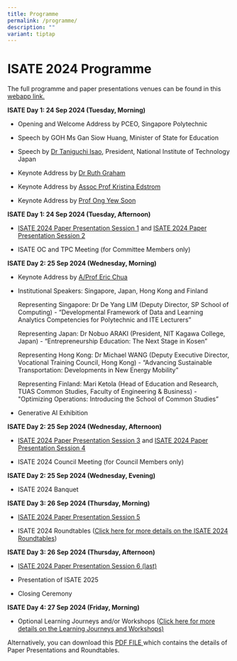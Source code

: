 ```yaml
---
title: Programme
permalink: /programme/
description: ""
variant: tiptap
---
```

<h1>ISATE 2024 Programme</h1>
<p>The full programme and paper presentations venues can be found in this
<a href="https://www.ilf2024.info/" rel="noopener nofollow" target="_blank">webapp link.</a>
</p>
<p></p>
<p><strong>ISATE Day 1: 24 Sep 2024 (Tuesday, Morning)</strong>
</p>
<ul data-tight="true" class="tight">
<li>
<p>Opening and Welcome Address by PCEO, Singapore Polytechnic</p>
</li>
<li>
<p>Speech by GOH Ms Gan Siow Huang, Minister of State for Education</p>
</li>
<li>
<p>Speech by <a href="/files/CV_Isao_Taniguchi__The_president_of_NIT__202405.pdf" rel="noopener noreferrer nofollow" target="_blank">Dr Taniguchi Isao</a>,
President, National Institute of Technology Japan</p>
</li>
<li>
<p>Keynote Address by <a href="https://www.rhgraham.org/" rel="noopener noreferrer nofollow" target="_blank">Dr Ruth Graham</a>
</p>
</li>
<li>
<p>Keynote Address by <a href="https://www.kth.se/profile/kristina/" rel="noopener noreferrer nofollow" target="_blank">Assoc Prof Kristina Edstrom</a>
</p>
</li>
<li>
<p>Keynote Address by <a href="https://dr.ntu.edu.sg/cris/rp/rp00092/" rel="noopener noreferrer nofollow" target="_blank">Prof Ong Yew Soon</a>
</p>
</li>
</ul>
<p><strong>ISATE Day 1: 24 Sep 2024 (Tuesday, Afternoon)</strong>
</p>
<ul data-tight="true" class="tight">
<li>
<p><a href="/isate-2024-session-1/" rel="noopener noreferrer nofollow" target="_blank">ISATE 2024 Paper Presentation Session 1</a> and
<a href="/isate-2024-session-2/" rel="noopener noreferrer nofollow" target="_blank">ISATE 2024 Paper Presentation Session 2</a>
</p>
</li>
<li>
<p>ISATE OC and TPC Meeting (for Committee Members only)</p>
</li>
</ul>
<p><strong>ISATE Day 2: 25 Sep 2024 (Wednesday, Morning)</strong>
</p>
<ul data-tight="true" class="tight">
<li>
<p>Keynote Address by <a href="https://www.singaporetech.edu.sg/directory/faculty/eric-chua/" rel="noopener noreferrer nofollow" target="_blank">A/Prof Eric Chua</a>
</p>
</li>
<li>
<p>Institutional Speakers: Singapore, Japan, Hong Kong and Finland</p>
<p>Representing Singapore: Dr De Yang LIM (Deputy Director, SP School of
Computing) - “Developmental Framework of Data and Learning Analytics Competencies
for Polytechnic and ITE Lecturers”</p>
<p>Representing Japan: Dr Nobuo ARAKI (President, NIT Kagawa College, Japan)
- “Entrepreneurship Education: The Next Stage in Kosen”</p>
<p>Representing Hong Kong: Dr Michael WANG (Deputy Executive Director, Vocational
Training Council, Hong Kong) - “Advancing Sustainable Transportation: Developments
in New Energy Mobility”</p>
<p>Representing Finland: Mari Ketola (Head of Education and Research, TUAS
Common Studies, Faculty of Engineering &amp; Business) - "Optimizing Operations:
Introducing the School of Common Studies”</p>
<p></p>
</li>
<li>
<p>Generative AI Exhibition</p>
</li>
</ul>
<p><strong>ISATE Day 2: 25 Sep 2024 (Wednesday, Afternoon)</strong>
</p>
<ul data-tight="true" class="tight">
<li>
<p><a href="/isate-2024-session-3/" rel="noopener noreferrer nofollow" target="_blank">ISATE 2024 Paper Presentation Session 3</a> and
<a href="/isate-2024-session-4/" rel="noopener noreferrer nofollow" target="_blank">ISATE 2024 Paper Presentation Session 4</a>
</p>
</li>
<li>
<p>ISATE 2024 Council Meeting (for Council Members only)</p>
</li>
</ul>
<p><strong>ISATE Day 2: 25 Sep 2024 (Wednesday, Evening)</strong>
</p>
<ul data-tight="true" class="tight">
<li>
<p>ISATE 2024 Banquet</p>
</li>
</ul>
<p><strong>ISATE Day 3: 26 Sep 2024 (Thursday, Morning)</strong>
</p>
<ul data-tight="true" class="tight">
<li>
<p><a href="/isate-2024-session-5/" rel="noopener noreferrer nofollow" target="_blank">ISATE 2024 Paper Presentation Session 5</a>
</p>
</li>
<li>
<p>ISATE 2024 Roundtables (<a href="/roundtables-learning-journeys-and-workshops/" rel="noopener noreferrer nofollow" target="_blank">Click here for more details on the ISATE 2024 Roundtables</a>)</p>
</li>
</ul>
<p><strong>ISATE Day 3: 26 Sep 2024 (Thursday, Afternoon)</strong>
</p>
<ul data-tight="true" class="tight">
<li>
<p><a href="/isate-2024-session-6/" rel="noopener noreferrer nofollow" target="_blank">ISATE 2024 Paper Presentation Session 6 (last)</a>
</p>
</li>
<li>
<p>Presentation of ISATE 2025</p>
</li>
<li>
<p>Closing Ceremony</p>
</li>
</ul>
<p><strong>ISATE Day 4: 27 Sep 2024 (Friday, Morning)</strong>
</p>
<ul data-tight="true" class="tight">
<li>
<p>Optional Learning Journeys and/or Workshops (<a href="/roundtables-learning-journeys-and-workshops/" rel="noopener noreferrer nofollow" target="_blank">Click here for more details on the Learning Journeys and Workshops)</a>
</p>
</li>
</ul>
<p></p>
<p>Alternatively, you can download this <a href="/files/Full_Program__Version_Sep_19_.pdf" rel="noopener nofollow" target="_blank">PDF FILE </a>which contains
the details of Paper Presentations and Roundtables.</p>